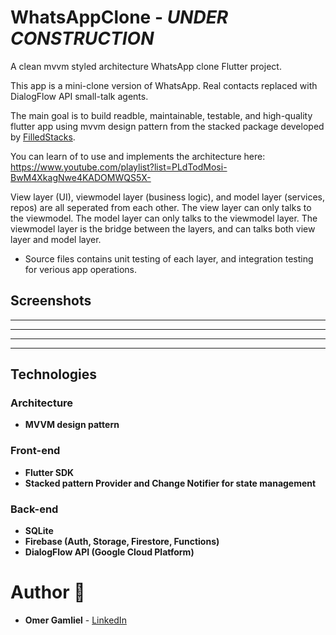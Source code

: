# WhatsAppClone - _UNDER CONSTRUCTION_

A clean mvvm styled architecture WhatsApp clone Flutter project.

This app is a mini-clone version of WhatsApp. Real contacts replaced with DialogFlow API small-talk agents.

The main goal is to build readble, maintainable, testable, and high-quality flutter app using mvvm design pattern from the stacked package developed by [FilledStacks](https://www.filledstacks.com/).

You can learn of to use and implements the architecture here: https://www.youtube.com/playlist?list=PLdTodMosi-BwM4XkagNwe4KADOMWQS5X-

View layer (UI), viewmodel layer (business logic), and model layer (services, repos) are all seperated from each other. The view layer can only talks to the viewmodel. The model layer can only talks to the viewmodel layer. The viewmodel layer is the bridge between the layers, and can talks both view layer and model layer.

- Source files contains unit testing of each layer, and integration testing for verious app operations. 


## Screenshots

-------------------
-------------------
-------------------
-------------------

## Technologies
 
### Architecture
- **MVVM design pattern**

### Front-end
- **Flutter SDK**
- **Stacked pattern Provider and Change Notifier for state management** 

### Back-end
- **SQLite**
- **Firebase (Auth, Storage, Firestore, Functions)**
- **DialogFlow API (Google Cloud Platform)**

# Author 🙋

-   **Omer Gamliel** - [LinkedIn](https://www.linkedin.com/in/omer-gamliel-6a813a188/)
